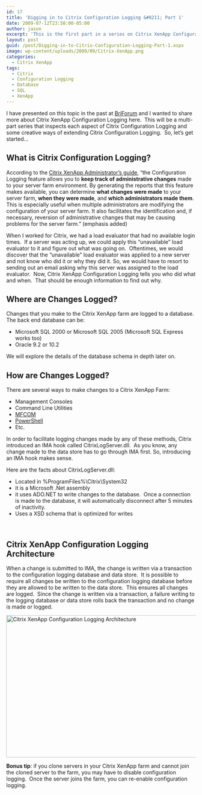 ```yaml
---
id: 17
title: 'Digging in to Citrix Configuration Logging &#8211; Part 1'
date: 2009-07-12T23:58:00-05:00
author: jason
excerpt: 'This is the first part in a series on Citrix XenApp Configuration Logging.  Citrix XenApp Configuration Logging helps keep track of changes made to your server farm.  This feature can tell you what changes were made to your server farm, when they were made, and who made them. Part 1 in this series will further define where changes are logged and how the changes are logged.'
layout: post
guid: /post/Digging-in-to-Citrix-Configuration-Logging-Part-1.aspx
image: wp-content/uploads/2009/09/Citrix-XenApp.png
categories:
  - Citrix XenApp
tags:
  - Citrix
  - Configuration Logging
  - Database
  - SQL
  - XenApp
---
```

I have presented on this topic in the past at <a href="http://briforum.com/" target="_blank">BriForum</a> and I wanted to share more about Citrix XenApp Configuration Logging here.  This will be a multi-part series that inspects each aspect of Citrix Configuration Logging and some creative ways of extending Citrix Configuration Logging.  So, let’s get started…
<h2>What is Citrix Configuration Logging?</h2>
According to the <a href="http://support.citrix.com/servlet/KbServlet/download/14596-102-19092/Presentation_Server_Administrator_Guide.pdf" target="_blank">Citrix XenApp Administrator’s guide</a>, “the Configuration Logging feature allows you to <strong>keep track of administrative changes</strong> made to your server farm environment. By generating the reports that this feature makes available, you can determine <strong>what changes were made</strong> to your server farm, <strong>when they were made</strong>, and <strong>which administrators made them</strong>. This is especially useful when multiple administrators are modifying the configuration of your server farm. It also facilitates the identification and, if necessary, reversion of administrative changes that may be causing problems for the server farm.” (emphasis added)

When I worked for Citrix, we had a load evaluator that had no available login times.  If a server was acting up, we could apply this “unavailable” load evaluator to it and figure out what was going on.  Oftentimes, we would discover that the “unavailable” load evaluator was applied to a new server and not know who did it or why they did it. So, we would have to resort to sending out an email asking why this server was assigned to the load evaluator.  Now, Citrix XenApp Configuration Logging tells you who did what and when.  That should be enough information to find out why.
<h2>Where are Changes Logged?</h2>
Changes that you make to the Citrix XenApp farm are logged to a database.  The back end database can be:
<ul>
	<li>Microsoft SQL 2000 or Microsoft SQL 2005 (Microsoft SQL Express works too)</li>
	<li>Oracle 9.2 or 10.2 </li>
</ul>
We will explore the details of the database schema in depth later on.
<h2>How are Changes Logged?</h2>
There are several ways to make changes to a Citrix XenApp Farm:
<ul>
	<li>Management Consoles</li>
	<li>Command Line Utilities</li>
	<li><a href="http://community.citrix.com/display/xa/XenApp+Management+SDK" target="_blank">MFCOM</a></li>
	<li><a href="http://www.microsoft.com/powershell" target="_blank">PowerShell</a></li>
	<li>Etc.</li>
</ul>
In order to facilitate logging changes made by any of these methods, Citrix introduced an IMA hook called CitrixLogServer.dll.  As you know, any change made to the data store has to go through IMA first. So, introducing an IMA hook makes sense.

Here are the facts about CitrixLogServer.dll:
<ul>
	<li>Located in %ProgramFiles%\Citrix\System32</li>
	<li>it is a Microsoft .Net assembly</li>
	<li>it uses ADO.NET to write changes to the database.  Once a connection is made to the database, it will automatically disconnect after 5 minutes of inactivity.</li>
	<li>Uses a XSD schema that is optimized for writes</li>
</ul>
 
<h2>Citrix XenApp Configuration Logging Architecture</h2>
When a change is submitted to IMA, the change is written via a transaction to the configuration logging database and data store.  It is possible to require all changes be written to the configuration logging database before they are allowed to be written to the data store.  This ensures all changes are logged.  Since the change is written via a transaction, a failure writing to the logging database or data store rolls back the transaction and no change is made or logged.

<a href="http://www.jasonconger.com/images/articleImages/ctx-cnfglog-overview.png"><img style="display: inline; border-width: 0px;" title="Citrix XenApp Configuration Logging Architecture" src="http://www.jasonconger.com/images/articleImages/ctx-cnfglog-overview_thumb.png" border="0" alt="Citrix XenApp Configuration Logging Architecture" width="580" height="377" /></a>

<strong>Bonus tip</strong>: if you clone servers in your Citrix XenApp farm and cannot join the cloned server to the farm, you may have to disable configuration logging.  Once the server joins the farm, you can re-enable configuration logging.